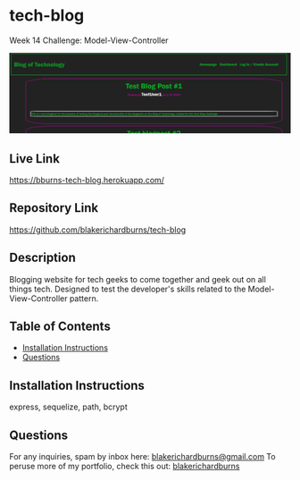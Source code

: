 # tech-blog
Week 14 Challenge: Model-View-Controller

![Alt text](./public/assets/screenshot.JPG "Screenshot")

## Live Link
https://bburns-tech-blog.herokuapp.com/

## Repository Link
https://github.com/blakerichardburns/tech-blog

## Description
Blogging website for tech geeks to come together and geek out on all things tech.
Designed to test the developer's skills related to the Model-View-Controller pattern.

  ## Table of Contents
  * [Installation Instructions](#installation-instructions)
  * [Questions](#questions)

  ## Installation Instructions
  express, sequelize, path, bcrypt

  ## Questions
  For any inquiries, spam by inbox here: blakerichardburns@gmail.com
  To peruse more of my portfolio, check this out: [blakerichardburns](https://github.com/blakerichardburns)